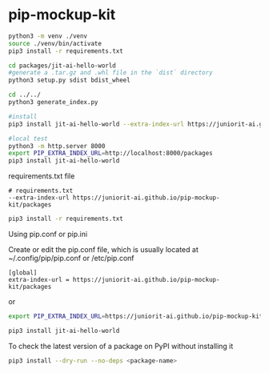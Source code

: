 # pip-mockup-kit

```bash
python3 -m venv ./venv
source ./venv/bin/activate
pip3 install -r requirements.txt

cd packages/jit-ai-hello-world
#generate a .tar.gz and .whl file in the `dist` directory 
python3 setup.py sdist bdist_wheel

cd ../../
python3 generate_index.py

#install
pip3 install jit-ai-hello-world --extra-index-url https://juniorit-ai.github.io/pip-mockup-kit/packages

#local test
python3 -m http.server 8000
export PIP_EXTRA_INDEX_URL=http://localhost:8000/packages
pip3 install jit-ai-hello-world
```

requirements.txt file
```
# requirements.txt 
--extra-index-url https://juniorit-ai.github.io/pip-mockup-kit/packages
```

```bash
pip3 install -r requirements.txt 
```

Using pip.conf or pip.ini

Create or edit the pip.conf file, which is usually located at ~/.config/pip/pip.conf or /etc/pip.conf

```
[global]
extra-index-url = https://juniorit-ai.github.io/pip-mockup-kit/packages
```
 
or

```bash
export PIP_EXTRA_INDEX_URL=https://juniorit-ai.github.io/pip-mockup-kit/packages

pip3 install jit-ai-hello-world
```

To check the latest version of a package on PyPI without installing it
```bash
pip3 install --dry-run --no-deps <package-name>
```
